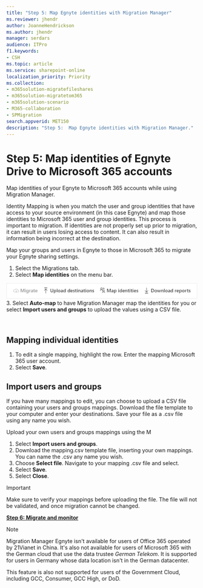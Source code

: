 ```yaml
---
title: "Step 5: Map Egnyte identities with Migration Manager"
ms.reviewer: jhendr
author: JoanneHendrickson
ms.author: jhendr
manager: serdars
audience: ITPro
f1.keywords:
- CSH
ms.topic: article
ms.service: sharepoint-online
localization_priority: Priority
ms.collection: 
- m365solution-migratefileshares
- m365solution-migratetom365
- m365solution-scenario
- M365-collaboration
- SPMigration
search.appverid: MET150
description: "Step 5:  Map Egnyte identities with Migration Manager." 
---
```


# Step 5: Map identities of Egnyte Drive to Microsoft 365 accounts

Map identities of your Egnyte to Microsoft 365 accounts while using Migration Manager.  

Identity Mapping is when you match the user and group identities that have access to your source environment (in this case Egnyte) and map those identities to Microsoft 365 user and group identities. This process is important to migration. If identities are not properly set up prior to migration, it can result in users losing access to content. It can also result in information being incorrect at the destination.


Map your groups and users in Egnyte to those in Microsoft 365 to migrate your Egnyte sharing settings.

1. Select the Migrations tab.
2. Select **Map identities** on the menu bar.

![Map Egnyte identities](media/mm-box-upload-destinations-bulk.png)
</br>
3.  Select **Auto-map** to have Migration Manager map the identities for you or select **Import users and groups** to upload the values using a CSV file.



</br>

## Mapping individual identities

1. To edit a single mapping, highlight the row. Enter the mapping Microsoft 365 user account. 
2. Select **Save**.


## Import users and groups

If you have many mappings to edit, you can choose to upload a CSV file containing your users and groups mappings. Download the  file template to your computer and enter your destinations. Save your file as a .csv file using any name you wish. 

Upload your own users and groups mappings using the M
1. Select **Import users and groups**.
2. Download the mapping.csv template file, inserting your own mappings. You can name the .csv any name you wish.
3. Choose **Select file**. Navigate to your mapping .csv file and select.
4. Select **Save**.
5. Select **Close**.


>[!Important]
>Make sure to verify your mappings before uploading the file.  The file will not be validated, and once migration cannot be changed.


[**Step 6: Migrate and monitor**](mm-Egnyte-step6-migrate-monitor.md)


>[!NOTE]
>Migration Manager Egnyte isn't available for users of Office 365 operated by 21Vianet in China. It's also not available for users of Microsoft 365 with the German cloud that use the data trustee *German Telekom*. It is supported for users in Germany whose data location isn't in the German datacenter.
>
> This feature is also not supported for users of the Government Cloud, including GCC, Consumer, GCC High, or DoD.